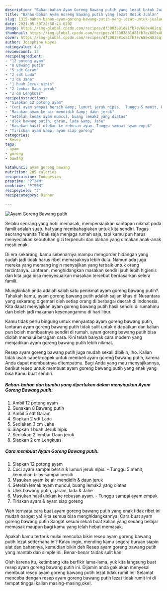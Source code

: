 ```yaml
---
description: "Bahan-bahan Ayam Goreng Bawang putih yang lezat Untuk Jualan"
title: "Bahan-bahan Ayam Goreng Bawang putih yang lezat Untuk Jualan"
slug: 1315-bahan-bahan-ayam-goreng-bawang-putih-yang-lezat-untuk-jualan
date: 2021-05-30T22:58:24.029Z
image: https://img-global.cpcdn.com/recipes/df3083881d81fb7e/680x482cq70/ayam-goreng-bawang-putih-foto-resep-utama.jpg
thumbnail: https://img-global.cpcdn.com/recipes/df3083881d81fb7e/680x482cq70/ayam-goreng-bawang-putih-foto-resep-utama.jpg
cover: https://img-global.cpcdn.com/recipes/df3083881d81fb7e/680x482cq70/ayam-goreng-bawang-putih-foto-resep-utama.jpg
author: Josephine Hayes
ratingvalue: 4.9
reviewcount: 13
recipeingredient:
- "12 potong ayam"
- "8 Bawang putih"
- "5 sdt Garam"
- "2 sdt Lada"
- "3 cm Jahe"
- "1 buah Jeruk nipis"
- "2 lembar Daun jeruk"
- "2 cm Lengkuas"
recipeinstructions:
- "Siapkan 12 potong ayam"
- "Cuci ayam sampai bersih &amp; lumuri jeruk nipis.  Tunggu 5 menit, kemudian bilas sampai bersih"
- "Masukan ayam ke air mendidih &amp; daun jeruk"
- "Setelah lemak ayam muncul, buang lemak2 yang diatas"
- "Ulek bawang putih, garam, lada &amp; Jahe"
- "Masukan hasil ulekan ke rebusan ayam. Tunggu sampai ayam empuk"
- "Tiriskan ayam &amp; ayam siap goreng"
categories:
- Resep
tags:
- ayam
- goreng
- bawang

katakunci: ayam goreng bawang 
nutrition: 205 calories
recipecuisine: Indonesian
preptime: "PT24M"
cooktime: "PT55M"
recipeyield: "3"
recipecategory: Dinner

---
```



![Ayam Goreng Bawang putih](https://img-global.cpcdn.com/recipes/df3083881d81fb7e/680x482cq70/ayam-goreng-bawang-putih-foto-resep-utama.jpg)

Selaku seorang yang hobi memasak, mempersiapkan santapan nikmat pada famili adalah suatu hal yang membahagiakan untuk kita sendiri. Tugas seorang  wanita Tidak saja menjaga rumah saja, tapi kamu pun harus menyediakan kebutuhan gizi terpenuhi dan olahan yang dimakan anak-anak mesti enak.

Di era  sekarang, kamu sebenarnya mampu mengorder hidangan yang sudah jadi tidak harus ribet memasaknya lebih dulu. Namun ada juga mereka yang memang ingin menyajikan yang terbaik untuk orang tercintanya. Lantaran, menghidangkan masakan sendiri jauh lebih higienis dan kita juga bisa menyesuaikan masakan tersebut berdasarkan selera famili. 



Mungkinkah anda adalah salah satu penikmat ayam goreng bawang putih?. Tahukah kamu, ayam goreng bawang putih adalah sajian khas di Nusantara yang sekarang digemari oleh setiap orang di berbagai daerah di Indonesia. Kita dapat menyajikan ayam goreng bawang putih hasil sendiri di rumahmu dan boleh jadi makanan kesenanganmu di hari libur.

Kamu tidak perlu bingung untuk menyantap ayam goreng bawang putih, lantaran ayam goreng bawang putih tidak sulit untuk didapatkan dan kalian pun boleh membuatnya sendiri di rumah. ayam goreng bawang putih bisa diolah memalui beragam cara. Kini telah banyak cara modern yang menjadikan ayam goreng bawang putih lebih nikmat.

Resep ayam goreng bawang putih juga mudah sekali dibikin, lho. Kalian tidak usah capek-capek untuk membeli ayam goreng bawang putih, karena Anda dapat membuatnya ditempatmu. Bagi Anda yang mau menyajikannya, berikut resep untuk membuat ayam goreng bawang putih yang enak yang bisa Kamu buat sendiri.

<!--inarticleads1-->

##### Bahan-bahan dan bumbu yang diperlukan dalam menyiapkan Ayam Goreng Bawang putih:

1. Ambil 12 potong ayam
1. Gunakan 8 Bawang putih
1. Ambil 5 sdt Garam
1. Siapkan 2 sdt Lada
1. Sediakan 3 cm Jahe
1. Siapkan 1 buah Jeruk nipis
1. Sediakan 2 lembar Daun jeruk
1. Siapkan 2 cm Lengkuas




<!--inarticleads2-->

##### Cara membuat Ayam Goreng Bawang putih:

1. Siapkan 12 potong ayam
1. Cuci ayam sampai bersih &amp; lumuri jeruk nipis.  - Tunggu 5 menit, kemudian bilas sampai bersih
1. Masukan ayam ke air mendidih &amp; daun jeruk
1. Setelah lemak ayam muncul, buang lemak2 yang diatas
1. Ulek bawang putih, garam, lada &amp; Jahe
1. Masukan hasil ulekan ke rebusan ayam. - Tunggu sampai ayam empuk
1. Tiriskan ayam &amp; ayam siap goreng




Wah ternyata cara buat ayam goreng bawang putih yang enak tidak ribet ini mudah banget ya! Kita semua bisa menghidangkannya. Cara buat ayam goreng bawang putih Sangat sesuai sekali buat kalian yang sedang belajar memasak maupun bagi kamu yang telah hebat memasak.

Apakah kamu tertarik mulai mencoba bikin resep ayam goreng bawang putih lezat sederhana ini? Kalau ingin, mending kamu segera buruan siapin alat dan bahannya, kemudian bikin deh Resep ayam goreng bawang putih yang mantab dan simple ini. Benar-benar taidak sulit kan. 

Oleh karena itu, ketimbang kita berfikir lama-lama, yuk kita langsung buat resep ayam goreng bawang putih ini. Dijamin anda gak akan menyesal membuat resep ayam goreng bawang putih lezat tidak rumit ini! Selamat mencoba dengan resep ayam goreng bawang putih lezat tidak rumit ini di tempat tinggal kalian masing-masing,oke!.


